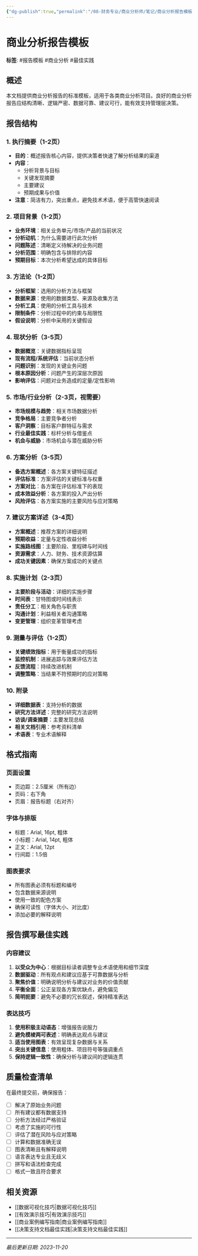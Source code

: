 ```yaml
---
{"dg-publish":true,"permalink":"/08-财务专业/商业分析师/笔记/商业分析报告模板/"}
---
```


# 商业分析报告模板

**标签**: #报告模板 #商业分析 #最佳实践

## 概述

本文档提供商业分析报告的标准模板，适用于各类商业分析项目。良好的商业分析报告应结构清晰、逻辑严密、数据可靠、建议可行，能有效支持管理层决策。

## 报告结构

### 1. 执行摘要（1-2页）

- **目的**：概述报告核心内容，提供决策者快速了解分析结果的渠道
- **内容**：
  - 分析背景与目标
  - 关键发现摘要
  - 主要建议
  - 预期成果与价值
- **注意**：简洁有力，突出重点，避免技术术语，便于高管快速阅读

### 2. 项目背景（1-2页）

- **业务环境**：相关业务单元/市场/产品的当前状况
- **分析动机**：为什么需要进行此次分析
- **问题陈述**：清晰定义待解决的业务问题
- **分析范围**：明确包含与排除的内容
- **预期目标**：本次分析希望达成的具体目标

### 3. 方法论（1-2页）

- **分析框架**：选用的分析方法与框架
- **数据来源**：使用的数据类型、来源及收集方法
- **分析工具**：使用的分析工具与技术
- **限制条件**：分析过程中的约束与局限性
- **假设说明**：分析中采用的关键假设

### 4. 现状分析（3-5页）

- **数据概览**：关键数据指标呈现
- **现有流程/系统评估**：当前状态分析
- **问题识别**：发现的关键业务问题
- **根本原因分析**：问题产生的深层次原因
- **影响评估**：问题对业务造成的定量/定性影响

### 5. 市场/行业分析（2-3页，视需要）

- **市场规模与趋势**：相关市场数据分析
- **竞争格局**：主要竞争者分析
- **客户洞察**：目标客户群特征与需求
- **行业最佳实践**：标杆分析与借鉴点
- **机会与威胁**：市场机会与潜在威胁分析

### 6. 方案分析（3-5页）

- **备选方案概述**：各方案关键特征描述
- **评估标准**：方案评估的关键标准与权重
- **方案对比**：各方案在评估标准下的表现
- **成本效益分析**：各方案的投入产出分析
- **风险评估**：各方案实施的主要风险与应对策略

### 7. 建议方案详述（3-4页）

- **方案概述**：推荐方案的详细说明
- **预期收益**：定量与定性收益分析
- **实施路线图**：主要阶段、里程碑与时间线
- **资源需求**：人力、财务、技术资源估算
- **成功关键因素**：确保方案成功的关键点

### 8. 实施计划（2-3页）

- **主要阶段与活动**：详细的实施步骤
- **时间表**：甘特图或时间线表示
- **责任分工**：相关角色与职责
- **沟通计划**：利益相关者沟通策略
- **变更管理**：组织变革管理考虑

### 9. 测量与评估（1-2页）

- **关键绩效指标**：用于衡量成功的指标
- **监控机制**：进展追踪与效果评估方法
- **反馈流程**：持续改进机制
- **调整策略**：当结果不符预期时的应对策略

### 10. 附录

- **详细数据表**：支持分析的数据
- **研究方法详述**：完整的研究方法说明
- **访谈/调查摘要**：主要发现总结
- **相关文档引用**：参考资料清单
- **术语表**：专业术语解释

## 格式指南

### 页面设置
- 页边距：2.5厘米（所有边）
- 页码：右下角
- 页眉：报告标题（右对齐）

### 字体与排版
- 标题：Arial, 16pt, 粗体
- 小标题：Arial, 14pt, 粗体
- 正文：Arial, 12pt
- 行间距：1.5倍

### 图表要求
- 所有图表必须有标题和编号
- 包含数据来源说明
- 使用一致的配色方案
- 确保可读性（字体大小、对比度）
- 添加必要的解释说明

## 报告撰写最佳实践

### 内容建议
1. **以受众为中心**：根据目标读者调整专业术语使用和细节深度
2. **数据驱动**：所有观点和建议应基于可靠数据与分析
3. **聚焦价值**：明确说明分析与建议对业务的价值贡献
4. **平衡全面**：公正呈现各方案优缺点，避免偏见
5. **简明扼要**：避免不必要的冗长叙述，保持精准表达

### 表达技巧
1. **使用积极主动语态**：增强报告说服力
2. **避免模棱两可表述**：明确表达观点与建议
3. **适当使用图表**：有效呈现复杂数据与关系
4. **突出关键信息**：使用粗体、项目符号等强调重点
5. **保持逻辑一致性**：确保分析与建议间的逻辑连贯

## 质量检查清单

在最终提交前，确保报告：

- [ ] 解决了原始业务问题
- [ ] 所有建议都有数据支持
- [ ] 分析方法经过严格验证
- [ ] 考虑了实施的可行性
- [ ] 评估了潜在风险与应对策略
- [ ] 计算和数据准确无误
- [ ] 图表清晰且有解释说明
- [ ] 语言表达专业且无歧义
- [ ] 拼写和语法检查完成
- [ ] 格式一致且符合要求

## 相关资源

- [[数据可视化技巧\|数据可视化技巧]]
- [[有效演示技巧\|有效演示技巧]]
- [[商业案例编写指南\|商业案例编写指南]]
- [[决策支持文档最佳实践\|决策支持文档最佳实践]]

---

*最后更新日期: 2023-11-20* 